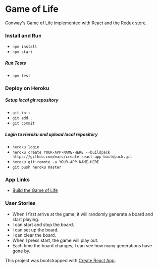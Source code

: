 # Game of Life

Conway's Game of Life implemented with React and the Redux store.

### Install and Run

- `npm install`
- `npm start`

##### Run Tests

- `npm test`

### Deploy on Heroku

##### Setup local git repository

- `git init`
- `git add .`
- `git commit`

##### Login to Heroku and upload local repository

- `heroku login`
- `heroku create YOUR-APP-NAME-HERE --buildpack https://github.com/mars/create-react-app-buildpack.git`
- `heroku git:remote -a YOUR-APP-NAME-HERE`
- `git push heroku master`

### App Links

- [Build the Game of Life](https://www.freecodecamp.com/challenges/build-the-game-of-life)

### User Stories

- When I first arrive at the game, it will randomly generate a board and start playing.
- I can start and stop the board.
- I can set up the board.
- I can clear the board.
- When I press start, the game will play out.
- Each time the board changes, I can see how many generations have gone by.


This project was bootstrapped with [Create React App](https://github.com/facebookincubator/create-react-app).
